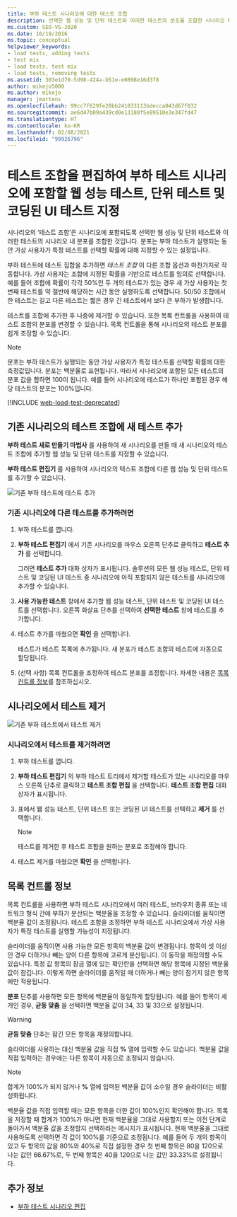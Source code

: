 ```yaml
---
title: 부하 테스트 시나리오에 대한 테스트 조합
description: 선택한 웹 성능 및 단위 테스트와 이러한 테스트의 분포를 조합한 시나리오 테스트 조합의 편집 방법을 알아봅니다.
ms.custom: SEO-VS-2020
ms.date: 10/19/2016
ms.topic: conceptual
helpviewer_keywords:
- load tests, adding tests
- test mix
- load tests, test mix
- load tests, removing tests
ms.assetid: 303e1d70-5d98-424a-b51e-e0898e16d3f8
author: mikejo5000
ms.author: mikejo
manager: jmartens
ms.openlocfilehash: 99cc7f629fe28bb241033113bdecca043d67f032
ms.sourcegitcommit: ae6d47b09a439cd0e13180f5e89510e3e347fd47
ms.translationtype: HT
ms.contentlocale: ko-KR
ms.lasthandoff: 02/08/2021
ms.locfileid: "99926796"
---
```

# <a name="edit-the-test-mix-to-specify-which-web-performance-unit-and-coded-ui-tests-to-include-in-a-load-test-scenario"></a>테스트 조합을 편집하여 부하 테스트 시나리오에 포함할 웹 성능 테스트, 단위 테스트 및 코딩된 UI 테스트 지정

시나리오의 ‘테스트 조합’은 시나리오에 포함되도록 선택한 웹 성능 및 단위 테스트와 이러한 테스트의 시나리오 내 분포를 조합한 것입니다. 분포는 부하 테스트가 실행되는 동안 가상 사용자가 특정 테스트를 선택할 확률에 대해 지정할 수 있는 설정입니다.

부하 테스트에 테스트 집합을 추가하면 *테스트 조합* 이 다른 조합 옵션과 마찬가지로 작동합니다. 가상 사용자는 조합에 지정된 확률을 기반으로 테스트를 임의로 선택합니다. 예를 들어 조합에 확률이 각각 50%인 두 개의 테스트가 있는 경우 새 가상 사용자는 첫 번째 테스트를 약 절반에 해당하는 시간 동안 실행하도록 선택합니다. 50/50 조합에서 한 테스트는 길고 다른 테스트는 짧은 경우 긴 테스트에서 보다 큰 부하가 발생합니다.

테스트를 조합에 추가한 후 나중에 제거할 수 있습니다. 또한 목록 컨트롤을 사용하여 테스트 조합의 분포를 변경할 수 있습니다. 목록 컨트롤을 통해 시나리오의 테스트 분포를 쉽게 조정할 수 있습니다.

> [!NOTE]
> 분포는 부하 테스트가 실행되는 동안 가상 사용자가 특정 테스트를 선택할 확률에 대한 측정값입니다. 분포는 백분율로 표현됩니다. 따라서 시나리오에 포함된 모든 테스트의 분포 값을 합하면 100이 됩니다. 예를 들어 시나리오에 테스트가 하나만 포함된 경우 해당 테스트의 분포는 100%입니다.

[!INCLUDE [web-load-test-deprecated](includes/web-load-test-deprecated.md)]

## <a name="add-new-tests-to-a-test-mix-in-an-existing-scenario"></a>기존 시나리오의 테스트 조합에 새 테스트 추가

**부하 테스트 새로 만들기 마법사** 를 사용하여 새 시나리오를 만들 때 새 시나리오의 테스트 조합에 추가할 웹 성능 및 단위 테스트를 지정할 수 있습니다.

**부하 테스트 편집기** 를 사용하여 시나리오의 텍스트 조합에 다른 웹 성능 및 단위 테스트를 추가할 수 있습니다.

![기존 부하 테스트에 테스트 추가](../test/media/ltest_addingtests.png)

### <a name="to-add-more-tests-to-an-existing-scenario"></a>기존 시나리오에 다른 테스트를 추가하려면

1. 부하 테스트를 엽니다.

2. **부하 테스트 편집기** 에서 기존 시나리오를 마우스 오른쪽 단추로 클릭하고 **테스트 추가** 를 선택합니다.

     그러면 **테스트 추가** 대화 상자가 표시됩니다. 솔루션의 모든 웹 성능 테스트, 단위 테스트 및 코딩된 UI 테스트 중 시나리오에 아직 포함되지 않은 테스트를 시나리오에 추가할 수 있습니다.

3. **사용 가능한 테스트** 창에서 추가할 웹 성능 테스트, 단위 테스트 및 코딩된 UI 테스트를 선택합니다. 오른쪽 화살표 단추를 선택하여 **선택한 테스트** 창에 테스트를 추가합니다.

4. 테스트 추가를 마쳤으면 **확인** 을 선택합니다.

     테스트가 테스트 목록에 추가됩니다. 새 분포가 테스트 조합의 테스트에 자동으로 할당됩니다.

5. (선택 사항) 목록 컨트롤을 조정하여 테스트 분포를 조정합니다. 자세한 내용은 [목록 컨트롤 정보](../test/edit-the-test-mix-to-specify-which-web-browsers-types-in-a-load-test-scenario.md)를 참조하십시오.

## <a name="remove-tests-from-a-scenario"></a>시나리오에서 테스트 제거
![기존 부하 테스트에서 테스트 제거](../test/media/ltest_removetest.png)

### <a name="to-remove-tests-from-a-scenario"></a>시나리오에서 테스트를 제거하려면

1. 부하 테스트를 엽니다.

2. **부하 테스트 편집기** 의 부하 테스트 트리에서 제거할 테스트가 있는 시나리오를 마우스 오른쪽 단추로 클릭하고 **테스트 조합 편집** 을 선택합니다. **테스트 조합 편집** 대화 상자가 표시됩니다.

3. 표에서 웹 성능 테스트, 단위 테스트 또는 코딩된 UI 테스트를 선택하고 **제거** 를 선택합니다.

    > [!NOTE]
    > 테스트를 제거한 후 테스트 조합을 원하는 분포로 조정해야 합니다.

4. 테스트 제거를 마쳤으면 **확인** 을 선택합니다.

## <a name="about-the-mix-control"></a><a name="EditingTestMixAboutMixControl"></a> 목록 컨트롤 정보
목록 컨트롤을 사용하면 부하 테스트 시나리오에서 여러 테스트, 브라우저 종류 또는 네트워크 형식 간에 부하가 분산되는 백분율을 조정할 수 있습니다. 슬라이더를 움직이면 백분율 값이 조정됩니다. 테스트 조합을 조정하면 부하 테스트 시나리오에서 가상 사용자가 특정 테스트를 실행할 가능성이 지정됩니다.

슬라이더를 움직이면 사용 가능한 모든 항목의 백분율 값이 변경됩니다. 항목이 셋 이상인 경우 더하거나 빼는 양이 다른 항목에 고르게 분산됩니다. 이 동작을 재정의할 수도 있습니다. 특정 값 항목의 잠금 열에 있는 확인란을 선택하면 해당 항목에 지정된 백분율 값이 잠깁니다. 이렇게 하면 슬라이더를 움직일 때 더하거나 빼는 양이 잠기지 않은 항목에만 적용됩니다.

**분포** 단추를 사용하면 모든 항목에 백분율이 동일하게 할당됩니다. 예를 들어 항목이 세 개인 경우, **균등 맞춤** 을 선택하면 백분율 값이 34, 33 및 33으로 설정됩니다.

> [!WARNING]
> **균등 맞춤** 단추는 잠긴 모든 항목을 재정의합니다.

슬라이더를 사용하는 대신 백분율 값을 직접 **%** 열에 입력할 수도 있습니다. 백분율 값을 직접 입력하는 경우에는 다른 항목이 자동으로 조정되지 않습니다.

> [!NOTE]
> 합계가 100%가 되지 않거나 **%** 열에 입력된 백분율 값이 소수일 경우 슬라이더는 비활성화됩니다.

백분율 값을 직접 입력할 때는 모든 항목을 더한 값이 100%인지 확인해야 합니다. 목록을 저장할 때 합계가 100%가 아니면 현재 백분율을 그대로 사용할지 또는 이전 단계로 돌아가서 백분율 값을 조정할지 선택하라는 메시지가 표시됩니다. 현재 백분율을 그대로 사용하도록 선택하면 각 값이 100%를 기준으로 조정됩니다.  예를 들어 두 개의 항목이 있고 두 항목의 값을 80%와 40%로 직접 설정한 경우 첫 번째 항목은 80을 120으로 나눈 값인 66.67%로, 두 번째 항목은 40을 120으로 나눈 값인 33.33%로 설정됩니다.

## <a name="see-also"></a>추가 정보

- [부하 테스트 시나리오 편집](../test/edit-load-test-scenarios.md)
